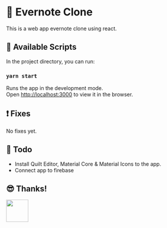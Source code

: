 # :book: Evernote Clone

This is a web app evernote clone using  react.

## :rocket: Available Scripts

In the project directory, you can run:

### `yarn start`

Runs the app in the development mode.<br>
Open [http://localhost:3000](http://localhost:3000) to view it in the browser.

## :exclamation: Fixes

No fixes yet.

## :ledger: Todo

- Install Quilt Editor, Material Core & Material Icons to the app.
- Connect app to firebase

## :sunglasses: Thanks!

<a href="#"><img height="60" width="60" src="https://avatars.githubusercontent.com/philwamba"/></a>
